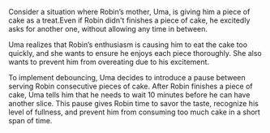 Consider a situation where Robin’s mother, Uma, is giving him a piece of cake as a treat.Even if Robin didn't finishes a piece of cake, he excitedly asks for another one, without allowing any time in between.

Uma realizes that Robin’s enthusiasm is causing him to eat the cake too quickly, and she wants to ensure he enjoys each piece thoroughly. She also wants to prevent him from overeating due to his excitement.

To implement debouncing, Uma decides to introduce a pause between serving Robin consecutive pieces of cake. After Robin finishes a piece of cake, Uma tells him that he needs to wait 10 minutes before he can have another slice. This pause gives Robin time to savor the taste, recognize his level of fullness, and prevent him from consuming too much cake in a short span of time.